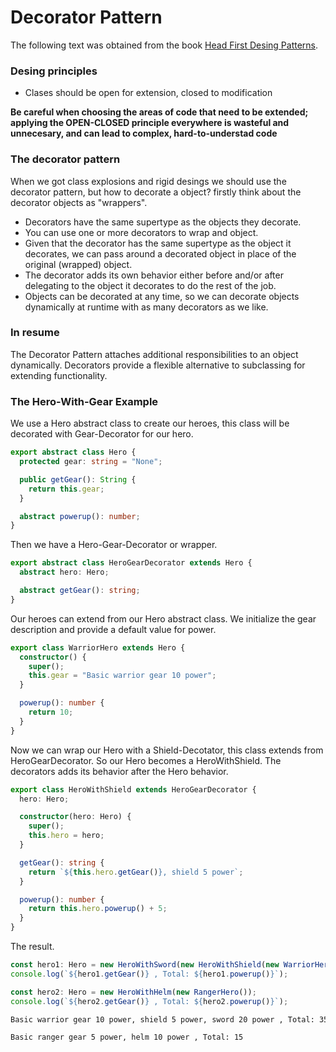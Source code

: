 # Decorator Pattern

The following text was obtained from the book [Head First Desing Patterns](https://www.amazon.com/-/es/Eric-Freeman/dp/0596007124).

### Desing principles

* Clases should be open for extension, closed to modification

**Be careful when choosing the areas of code that need to be extended; applying the OPEN-CLOSED principle everywhere is wasteful and unnecesary, and can lead to complex, hard-to-understad code**

### The decorator pattern

When we got class explosions and rigid desings we should use the decorator pattern, but how to decorate a object? firstly think about the decorator objects as "wrappers".

* Decorators have the same supertype as the objects they decorate.
* You can use one or more decorators to wrap and object. 
* Given that the decorator has the same supertype as the object it decorates, we can pass around a decorated object in place of the original (wrapped) object.
* The decorator adds its own behavior either before and/or after delegating to the object it decorates to do the rest of the job.
* Objects can be decorated at any time, so we can decorate objects dynamically at runtime with as many decorators as we like.

### In resume

The Decorator Pattern attaches additional responsibilities to an object dynamically. Decorators provide a flexible alternative to subclassing for extending functionality.

### The Hero-With-Gear Example

We use a Hero abstract class to create our heroes, this class will be decorated with Gear-Decorator for our hero.

```ts
export abstract class Hero {
  protected gear: string = "None";

  public getGear(): String {
    return this.gear;
  }

  abstract powerup(): number;
}
```

Then we have a Hero-Gear-Decorator or wrapper.

```ts
export abstract class HeroGearDecorator extends Hero {
  abstract hero: Hero;

  abstract getGear(): string;
}
```

Our heroes can extend from our Hero abstract class. We initialize the gear description and provide a default  value for power.

```ts
export class WarriorHero extends Hero {
  constructor() {
    super();
    this.gear = "Basic warrior gear 10 power";
  }

  powerup(): number {
    return 10;
  }
}
```

Now we can wrap our Hero with a Shield-Decotator, this class extends from HeroGearDecorator. So our Hero becomes a HeroWithShield. The decorators adds its behavior after the Hero behavior.

```ts
export class HeroWithShield extends HeroGearDecorator {
  hero: Hero;

  constructor(hero: Hero) {
    super();
    this.hero = hero;
  }

  getGear(): string {
    return `${this.hero.getGear()}, shield 5 power`;
  }

  powerup(): number {
    return this.hero.powerup() + 5;
  }
}
```

The result.

```ts
const hero1: Hero = new HeroWithSword(new HeroWithShield(new WarriorHero()));
console.log(`${hero1.getGear()} , Total: ${hero1.powerup()}`);

const hero2: Hero = new HeroWithHelm(new RangerHero());
console.log(`${hero2.getGear()} , Total: ${hero2.powerup()}`);
```

```bash
Basic warrior gear 10 power, shield 5 power, sword 20 power , Total: 35

Basic ranger gear 5 power, helm 10 power , Total: 15
```